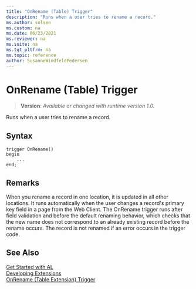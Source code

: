 ```yaml
---
title: "OnRename (Table) Trigger"
description: "Runs when a user tries to rename a record."
ms.author: solsen
ms.custom: na
ms.date: 06/23/2021
ms.reviewer: na
ms.suite: na
ms.tgt_pltfrm: na
ms.topic: reference
author: SusanneWindfeldPedersen
---
```

[//]: # (START>DO_NOT_EDIT)
[//]: # (IMPORTANT:Do not edit any of the content between here and the END>DO_NOT_EDIT.)
[//]: # (Any modifications should be made in the .xml files in the ModernDev repo.)

# OnRename (Table) Trigger
> **Version**: _Available or changed with runtime version 1.0._

Runs when a user tries to rename a record.


## Syntax
```AL
trigger OnRename()
begin
    ...
end;
```



[//]: # (IMPORTANT: END>DO_NOT_EDIT)

## Remarks  
When you rename a record in one location, it is updated in all other locations. It runs automatically when the user changes a record's primary key field in a page from the Web Client.  The OnRename trigger runs after field validation and before the default renaming behavior, which checks that the new name does not correspond to an already existing record before the rename occurs. The record is not renamed if an error occurs in the trigger code.  

## See Also  
[Get Started with AL](../../devenv-get-started.md)  
[Developing Extensions](../../devenv-dev-overview.md)  
[OnRename (Table Extension) Trigger](../tableextension/devenv-onrename-tableextension-trigger.md)
